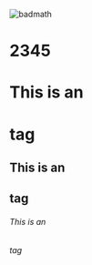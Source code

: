 ![badmath](https://img.shields.io/badge/<LABEL>-<MESSAGE>-<COLOR>)
# 2345
# This is an <h1> tag
## This is an <h2> tag
###### This is an <h6> tag